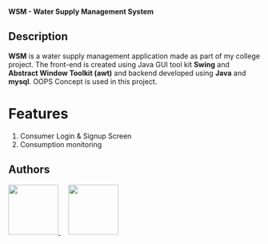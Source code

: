 


**WSM - Water Supply Management System**

## Description

**WSM** is a water supply management application made as part of my college project. The front-end is created using Java GUI tool kit **Swing** and **Abstract Window Toolkit (awt)** and backend developed using **Java** and **mysql**. OOPS Concept is used in this project.

<!-- # Screenshots

<div>
  <img src=""></img>
</div>
 -->
 
# Features

<ol>
  <li>Consumer Login & Signup Screen</li>
  <li>Consumption monitoring</li>
</ol>  

## Authors

<a href="https://github.com/HarivigneshA">
  <img src="https://avatars.githubusercontent.com/u/69417101?v=4" width=100px/>
</a>
<span>&nbsp;&nbsp;&nbsp;</span>
<a href="https://github.com/sankeerthan27">
  <img src="https://avatars.githubusercontent.com/u/68860991?v=4"  width=100px  /> 
</a>

